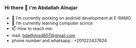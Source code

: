 ### Hi there 👋 i'm Abdallah Alnajar


- 🔭 I’m currently working on android development at E-RAMO
- 🌱 I’m currently learning computer scince 
- 📫 How to reach me:
- mail: bdallhmsd807@gmail.com
- phone number and whatsapp : +201022437824
